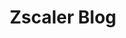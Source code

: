 ---
title: Zscaler Blog
description: Get the latest news and views from the leading voices in cloud security and secure digital transformation. Subscribe to the Zscaler blog and stay in the know
url: https://www.zscaler.com/blogs
image:
    # url: '/assets/images/cafe.png'
    # alt: 'Cafe'
tags: ['blog']
pubDate: 2024-02-13
draft: false
---